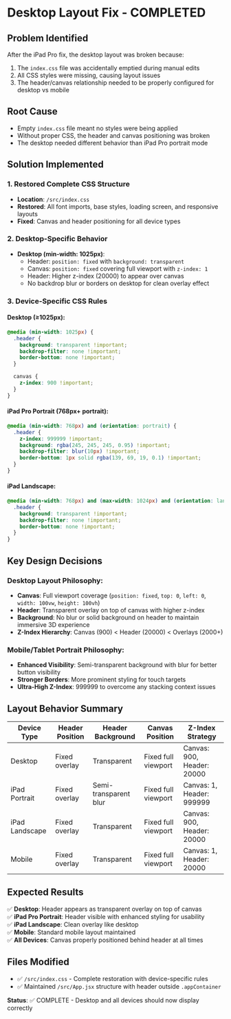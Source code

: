 # Desktop Layout Fix - COMPLETED

## Problem Identified

After the iPad Pro fix, the desktop layout was broken because:

1. The `index.css` file was accidentally emptied during manual edits
2. All CSS styles were missing, causing layout issues
3. The header/canvas relationship needed to be properly configured for desktop vs mobile

## Root Cause

- Empty `index.css` file meant no styles were being applied
- Without proper CSS, the header and canvas positioning was broken
- The desktop needed different behavior than iPad Pro portrait mode

## Solution Implemented

### 1. **Restored Complete CSS Structure**

- **Location**: `/src/index.css`
- **Restored**: All font imports, base styles, loading screen, and responsive layouts
- **Fixed**: Canvas and header positioning for all device types

### 2. **Desktop-Specific Behavior**

- **Desktop (min-width: 1025px)**:
  - Header: `position: fixed` with `background: transparent`
  - Canvas: `position: fixed` covering full viewport with `z-index: 1`
  - Header: Higher z-index (20000) to appear over canvas
  - No backdrop blur or borders on desktop for clean overlay effect

### 3. **Device-Specific CSS Rules**

#### Desktop (≥1025px):

```css
@media (min-width: 1025px) {
  .header {
    background: transparent !important;
    backdrop-filter: none !important;
    border-bottom: none !important;
  }

  canvas {
    z-index: 900 !important;
  }
}
```

#### iPad Pro Portrait (768px+ portrait):

```css
@media (min-width: 768px) and (orientation: portrait) {
  .header {
    z-index: 999999 !important;
    background: rgba(245, 245, 245, 0.95) !important;
    backdrop-filter: blur(10px) !important;
    border-bottom: 1px solid rgba(139, 69, 19, 0.1) !important;
  }
}
```

#### iPad Landscape:

```css
@media (min-width: 768px) and (max-width: 1024px) and (orientation: landscape) {
  .header {
    background: transparent !important;
    backdrop-filter: none !important;
    border-bottom: none !important;
  }
}
```

## Key Design Decisions

### **Desktop Layout Philosophy**:

- **Canvas**: Full viewport coverage (`position: fixed`, `top: 0`, `left: 0`, `width: 100vw`, `height: 100vh`)
- **Header**: Transparent overlay on top of canvas with higher z-index
- **Background**: No blur or solid background on header to maintain immersive 3D experience
- **Z-Index Hierarchy**: Canvas (900) < Header (20000) < Overlays (2000+)

### **Mobile/Tablet Portrait Philosophy**:

- **Enhanced Visibility**: Semi-transparent background with blur for better button visibility
- **Stronger Borders**: More prominent styling for touch targets
- **Ultra-High Z-Index**: 999999 to overcome any stacking context issues

## Layout Behavior Summary

| Device Type    | Header Position | Header Background     | Canvas Position     | Z-Index Strategy           |
| -------------- | --------------- | --------------------- | ------------------- | -------------------------- |
| Desktop        | Fixed overlay   | Transparent           | Fixed full viewport | Canvas: 900, Header: 20000 |
| iPad Portrait  | Fixed overlay   | Semi-transparent blur | Fixed full viewport | Canvas: 1, Header: 999999  |
| iPad Landscape | Fixed overlay   | Transparent           | Fixed full viewport | Canvas: 900, Header: 20000 |
| Mobile         | Fixed overlay   | Transparent           | Fixed full viewport | Canvas: 1, Header: 20000   |

## Expected Results

✅ **Desktop**: Header appears as transparent overlay on top of canvas  
✅ **iPad Pro Portrait**: Header visible with enhanced styling for usability  
✅ **iPad Landscape**: Clean overlay like desktop  
✅ **Mobile**: Standard mobile layout maintained  
✅ **All Devices**: Canvas properly positioned behind header at all times

## Files Modified

- ✅ `/src/index.css` - Complete restoration with device-specific rules
- ✅ Maintained `/src/App.jsx` structure with header outside `.appContainer`

**Status**: ✅ COMPLETE - Desktop and all devices should now display correctly
